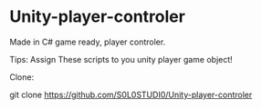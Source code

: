# Unity-player-controler
Made in C# game ready, player controler.

Tips: Assign These scripts to you unity player game object!

Clone: 

git clone https://github.com/S0L0STUDI0/Unity-player-controler
